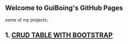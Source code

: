## Welcome to GuiBoing's GitHub Pages

some of my projects:
## 1. [CRUD TABLE WITH BOOTSTRAP](https://guiboing.github.io/Projeto-CRUD-Bootstrap/)
